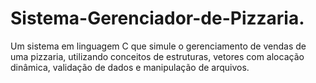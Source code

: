 # Sistema-Gerenciador-de-Pizzaria.
Um sistema em linguagem C que simule o gerenciamento de vendas de uma pizzaria, utilizando conceitos de estruturas, vetores com alocação dinâmica, validação de dados e manipulação de arquivos.
